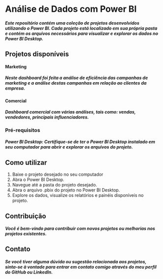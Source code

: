 # Análise de Dados com Power BI
##### Este repositório contém uma coleção de projetos desenvolvidos utilizando o Power BI. Cada projeto está localizado em sua própria pasta e contém os arquivos necessários para visualizar e explorar os dados no Power BI Desktop.

## Projetos disponíveis
#### Marketing
##### Neste dashboard foi feita a análise de eficiência das campanhas de marketing e a análise destas campanhas em relação ao clientes da empresa.
#### Comercial
##### Dashboard comercial com várias análises, tais como: vendas, vendedores, principais influenciadores.

### Pré-requisitos
##### Power BI Desktop: Certifique-se de ter o Power BI Desktop instalado em seu computador para abrir e explorar os arquivos do projeto.

## Como utilizar
1. Baixe o projeto desejado no seu computador 
2. Abra o Power BI Desktop.
3. Navegue até a pasta do projeto desejado.
4. Abra o arquivo .pbix do projeto no Power BI Desktop.
5. Explore os dados, visualize os relatórios e painéis disponíveis no projeto.

## Contribuição
##### Você é bem-vindo para contribuir com novos projetos ou melhorias nos projetos existentes. 

## Contato
##### Se você tiver alguma dúvida ou sugestão relacionada aos projetos, sinta-se à vontade para entrar em contato comigo através do meu perfil do GitHub ou LinkedIn.
